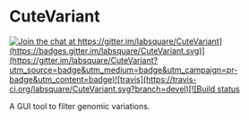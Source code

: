 # CuteVariant

[![Join the chat at https://gitter.im/labsquare/CuteVariant](https://badges.gitter.im/labsquare/CuteVariant.svg)](https://gitter.im/labsquare/CuteVariant?utm_source=badge&utm_medium=badge&utm_campaign=pr-badge&utm_content=badge)![travis](https://travis-ci.org/labsquare/CuteVariant.svg?branch=devel)[![Build status](https://ci.appveyor.com/api/projects/status/nq2xhr5ea7a34oek/branch/devel?svg=true)](https://ci.appveyor.com/project/dridk/cutevariant/branch/devel)

A GUI tool to filter genomic variations. 

